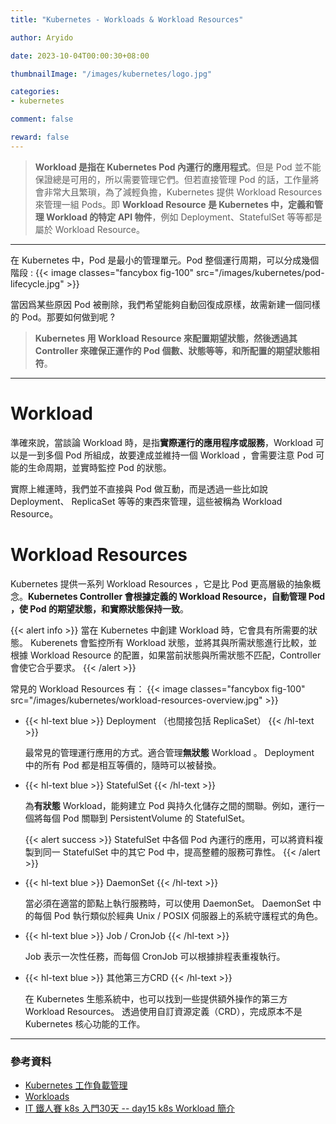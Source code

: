 ```yaml
---
title: "Kubernetes - Workloads & Workload Resources"

author: Aryido

date: 2023-10-04T00:00:30+08:00

thumbnailImage: "/images/kubernetes/logo.jpg"

categories:
- kubernetes

comment: false

reward: false
---
```

<!--BODY-->
> **Workload 是指在 Kubernetes Pod 內運行的應用程式**。但是 Pod 並不能保證總是可用的，所以需要管理它們。但若直接管理 Pod 的話，工作量將會非常大且繁瑣，為了減輕負擔，Kubernetes 提供 Workload Resources 來管理一組 Pods。即 **Workload Resource 是 Kubernetes 中，定義和管理 Workload 的特定 API 物件**，例如 Deployment、StatefulSet 等等都是屬於 Workload Resource。
>

<!--more-->

---

在 Kubernetes 中，Pod 是最小的管理單元。Pod 整個運行周期，可以分成幾個階段 :
{{< image classes="fancybox fig-100" src="/images/kubernetes/pod-lifecycle.jpg" >}}

當因爲某些原因 Pod 被刪除，我們希望能夠自動回復成原樣，故需新建一個同樣的 Pod。那要如何做到呢 ?


> **Kubernetes 用 Workload Resource 來配置期望狀態，然後透過其 Controller 來確保正運作的 Pod 個數、狀態等等，和所配置的期望狀態相符**。

---

# Workload
準確來說，當談論 Workload 時，是指**實際運行的應用程序或服務**，Workload 可以是一到多個 Pod 所組成，故要達成並維持一個 Workload ，會需要注意 Pod 可能的生命周期，並實時監控 Pod 的狀態。

實際上維運時，我們並不直接與 Pod 做互動，而是透過一些比如說 Deployment、 ReplicaSet 等等的東西來管理，這些被稱為 Workload Resource。


# Workload Resources

Kubernetes 提供一系列 Workload Resources ，它是比 Pod 更高層級的抽象概念。**Kubernetes Controller 會根據定義的 Workload Resource，自動管理 Pod ，使 Pod 的期望狀態，和實際狀態保持一致**。

{{< alert info >}}
當在 Kubernetes 中創建 Workload 時，它會具有所需要的狀態。
Kuberenets 會監控所有 Workload 狀態，並將其與所需狀態進行比較，並根據 Workload Resource 的配置，如果當前狀態與所需狀態不匹配，Controller 會使它合乎要求。
{{< /alert >}}


常見的 Workload Resources 有：
{{< image classes="fancybox fig-100" src="/images/kubernetes/workload-resources-overview.jpg" >}}


- {{< hl-text blue >}}
Deployment （也間接包括 ReplicaSet）
{{< /hl-text >}}

    最常見的管理運行應用的方式。適合管理**無狀態** Workload 。 Deployment 中的所有 Pod 都是相互等價的，隨時可以被替換。

- {{< hl-text blue >}}
StatefulSet
{{< /hl-text >}}

    為**有狀態** Workload，能夠建立 Pod 與持久化儲存之間的關聯。例如，運行一個將每個 Pod 關聯到 PersistentVolume 的 StatefulSet。

    {{< alert success >}}
StatefulSet 中各個 Pod 內運行的應用，可以將資料複製到同一 StatefulSet 中的其它 Pod 中，提高整體的服務可靠性。
{{< /alert >}}


- {{< hl-text blue >}}
DaemonSet
{{< /hl-text >}}

    當必須在適當的節點上執行服務時，可以使用 DaemonSet。 DaemonSet 中的每個 Pod 執行類似於經典 Unix / POSIX 伺服器上的系統守護程式的角色。
- {{< hl-text blue >}}
Job / CronJob
{{< /hl-text >}}

    Job 表示一次性任務，而每個 CronJob 可以根據排程表重複執行。

- {{< hl-text blue >}}
其他第三方CRD
{{< /hl-text >}}

    在 Kubernetes 生態系統中，也可以找到一些提供額外操作的第三方  Workload Resources。 透過使用自訂資源定義（CRD），完成原本不是 Kubernetes 核心功能的工作。

---
### 參考資料

- [Kubernetes 工作負載管理](https://www.readfog.com/a/1678228938165424128)
- [Workloads](https://kubernetes.io/docs/concepts/workloads/)
- [IT 鐵人賽 k8s 入門30天 -- day15 k8s Workload 簡介](https://ithelp.ithome.com.tw/m/articles/10274936)